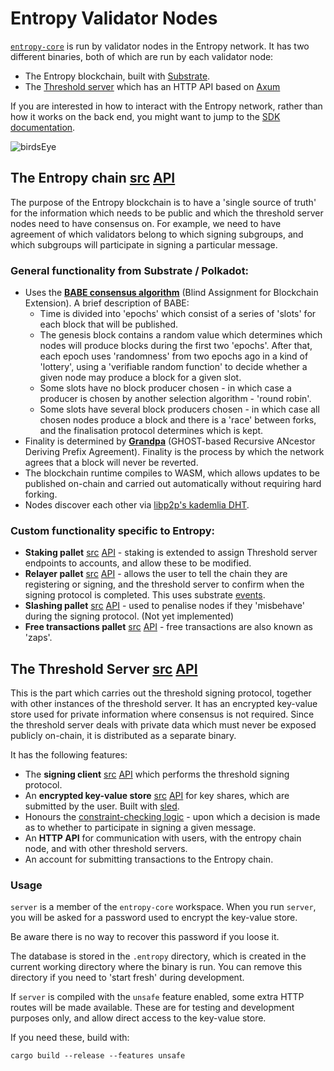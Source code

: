 
# Entropy Validator Nodes

[`entropy-core`](https://github.com/entropyxyz/entropy-core) is run by validator nodes in the Entropy network. It has two different binaries, both of which are run by each validator node:

- The Entropy blockchain, built with [Substrate](https://docs.substrate.io/).
- The [Threshold server](https://github.com/entropyxyz/entropy-core/tree/master/crypto/server) which has an HTTP API based on [Axum](https://docs.rs/axum)

If you are interested in how to interact with the Entropy network, rather than how it works on the back end, you might want to jump to the [SDK documentation](SDK).

![birdsEye](/img/birdsEye.png)

## The Entropy chain [src](https://github.com/entropyxyz/entropy-core) [API](https://docs-api-entropy-core.vercel.app/entropy)

The purpose of the Entropy blockchain is to have a 'single source of truth' for the information which needs to be public and which the threshold server nodes need to have consensus on. For example, we need to have agreement of which validators belong to which signing subgroups, and which subgroups will participate in signing a particular message.

### General functionality from Substrate / Polkadot:

- Uses the **[BABE consensus algorithm](https://research.web3.foundation/en/latest/polkadot/block-production/Babe.html)** (Blind Assignment for Blockchain Extension). A brief description of BABE:
  - Time is divided into 'epochs' which consist of a series of 'slots' for each block that will be published. 
  - The genesis block contains a random value which determines which nodes will produce blocks during the first two 'epochs'. After that, each epoch uses 'randomness' from two epochs ago in a kind of 'lottery', using a 'verifiable random function' to decide whether a given node may produce a block for a given slot.
  - Some slots have no block producer chosen - in which case a producer is chosen by another selection algorithm - 'round robin'.
  - Some slots have several block producers chosen - in which case all chosen nodes produce a block and there is a 'race' between forks, and the finalisation protocol determines which is kept. 
- Finality is determined by **[Grandpa](https://github.com/w3f/consensus/blob/master/pdf/grandpa.pdf)** (GHOST-based Recursive ANcestor Deriving Prefix Agreement). Finality is the process by which the network agrees that a block will never be reverted.
- The blockchain runtime compiles to WASM, which allows updates to be published on-chain and carried out automatically without requiring hard forking. 
- Nodes discover each other via [libp2p's kademlia DHT](https://github.com/libp2p/specs/blob/master/kad-dht/README.md).

### Custom functionality specific to Entropy:

- **Staking pallet** [src](https://github.com/entropyxyz/entropy-core/blob/master/pallets/staking/src/lib.rs) [API](https://docs-api-entropy-core.vercel.app/pallet_staking_extension/index.html) - staking is extended to assign Threshold server endpoints to accounts, and allow these to be modified.
- **Relayer pallet** [src](https://github.com/entropyxyz/entropy-core/blob/master/pallets/relayer/src/lib.rs) [API](https://docs-api-entropy-core.vercel.app/pallet_relayer/index.html) - allows the user to tell the chain they are  registering or signing, and the threshold server to confirm when the signing protocol is completed.  This uses substrate [events](https://docs.substrate.io/build/events-and-errors). 
- **Slashing pallet** [src](https://github.com/entropyxyz/entropy-core/tree/master/pallets/slashing) [API](https://docs-api-entropy-core.vercel.app/pallet_slashing/index.html) - used to penalise nodes if they 'misbehave' during the signing protocol. (Not yet implemented)
- **Free transactions pallet** [src](https://github.com/entropyxyz/entropy-core/tree/master/pallets/free-tx) [API](https://docs-api-entropy-core.vercel.app/pallet_free_tx/index.html) - free transactions are also known as 'zaps'. 


## The Threshold Server [src](https://github.com/entropyxyz/entropy-core/tree/master/crypto/server) [API](https://docs-api-entropy-core.vercel.app/server/index.html) 

This is the part which carries out the threshold signing protocol, together with other instances of the threshold server. It has an encrypted key-value store used for private information where consensus is not required. Since the threshold server deals with private data which must never be exposed publicly on-chain, it is distributed as a separate binary.

It has the following features: 
- The **signing client** [src](https://github.com/entropyxyz/entropy-core/tree/master/crypto/server/src/signing_client) [API](https://docs-api-entropy-core.vercel.app/server/signing_client/index.html) which performs the threshold signing protocol.
- An **encrypted key-value store** [src](https://github.com/entropyxyz/entropy-core/tree/master/crypto/kvdb) [API](https://docs-api-entropy-core.vercel.app/kvdb/index.html) for key shares, which are submitted by the user. Built with [sled](https://docs.rs/sled/latest/sled).
- Honours the [constraint-checking logic](Constraints) - upon which a decision is made as to whether to participate in signing a given message.
- An **HTTP API** for communication with users, with the entropy chain node, and with other threshold servers. 
- An account for submitting transactions to the Entropy chain. 

### Usage

`server` is a member of the `entropy-core` workspace. When you run `server`, you will be asked for a password
used to encrypt the key-value store.

Be aware there is no way to recover this password if you loose it.

The database is stored in the `.entropy` directory, which is created in the current working directory where the binary is run. You can remove this directory if you need to 'start fresh' during development.

If `server` is compiled with the `unsafe` feature enabled, some extra HTTP routes will be made available. These are for testing and development purposes only, and allow direct access to the key-value store.

If you need these, build with:

`cargo build --release --features unsafe`
